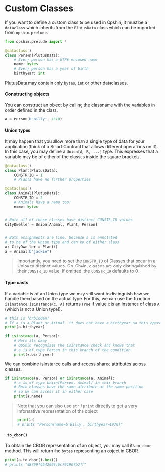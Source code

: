 # Custom Classes

If you want to define a custom class to be used in Opshin, it must be a `dataclass` which inherits from the `PlutusData` class which can be imported from `opshin.prelude`.

```python
from opshin.prelude import *

@dataclass()
class Person(PlutusData):
    # Every person has a UTF8 encoded name
    name: bytes
    # Every person has a year of birth
    birthyear: int
```

PlutusData may contain only `bytes`, `int` or other dataclasses.

#### Constructing objects

You can construct an object by calling the classname with the variables in order defined in the class.

```python
a = Person(b"Billy", 1970)
```


#### Union types

It may happen that you allow more than a single type of data for your application (think of a Smart Contract that allows different operations on it).
In this case, you may define a `Union[A, B, ...]` type.
This expresses that a variable may be of either of the classes inside the square brackets.

```python
@dataclass()
class Plant(PlutusData):
    CONSTR_ID = 1
    # Plants have no further properties

@dataclass()
class Animal(PlutusData):
    CONSTR_ID = 2
    # Animals have a name too!
    name: bytes


# Note all of these classes have distinct CONSTR_ID values
CityDweller = Union[Animal, Plant, Person]


# Both assignments are fine, because a is annotated
# to be of the Union type and can be of either class
a: CityDweller = Plant()
a = Animal(b"jackie")
```


> Importantly, you need to set the `CONSTR_ID` of Classes that occur in a Union to distinct values.
> On-Chain, classes are only distinguished by their `CONSTR_ID` value.
> If omitted, the `CONSTR_ID` defaults to 0.

#### Type casts

If a variable is of an Union type we may still want to distinguish how we handle them
based on the actual type.
For this, we can use the function `isinstance`.
`isinstance(x, A)` returns `True` if value `x` is an instance of class `A` (which is not a Union type!).

```python
# this is forbidden!
# If a is a Plant or Animal, it does not have a birthyear so this operation will fail.
print(a.birthyear)

if isinstance(a, Person):
    # Here its okay
    # OpShin recognizes the isinstance check and knows that
    # a is of type Person in this branch of the condition
    print(a.birthyear)
```

We can combine isinstance calls and access shared attributes across classes.

```python
if isinstance(a, Person) or isinstance(a, Animal):
    # a is of type Union[Person, Animal] in this branch
    # Both classes have the same attribute at the same position
    # so we can access it in either case
    print(a.name)
```

> Note that you can also use `str` / `print` directly to get a very informative representation of the object
> ```python
> print(a)
> # prints "Person(name=b'Billy', birthyear=1970)"
> ```

#### `.to_cbor()`

To obtain the CBOR representation of an object, you may call its `to_cbor` method.
This will return the `bytes` representing an object in CBOR.

```python
print(a.to_cbor().hex())
# prints "d8799f4542696c6c791907b2ff"
```